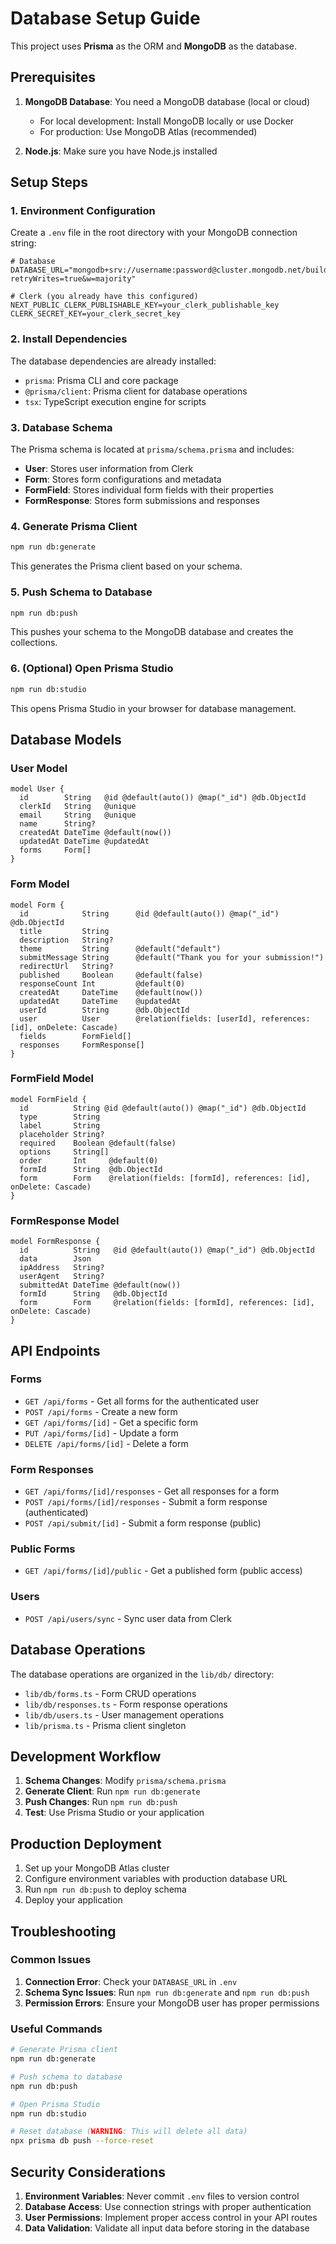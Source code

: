 # Database Setup Guide

This project uses **Prisma** as the ORM and **MongoDB** as the database.

## Prerequisites

1. **MongoDB Database**: You need a MongoDB database (local or cloud)
   - For local development: Install MongoDB locally or use Docker
   - For production: Use MongoDB Atlas (recommended)

2. **Node.js**: Make sure you have Node.js installed

## Setup Steps

### 1. Environment Configuration

Create a `.env` file in the root directory with your MongoDB connection string:

```env
# Database
DATABASE_URL="mongodb+srv://username:password@cluster.mongodb.net/build4m?retryWrites=true&w=majority"

# Clerk (you already have this configured)
NEXT_PUBLIC_CLERK_PUBLISHABLE_KEY=your_clerk_publishable_key
CLERK_SECRET_KEY=your_clerk_secret_key
```

### 2. Install Dependencies

The database dependencies are already installed:
- `prisma`: Prisma CLI and core package
- `@prisma/client`: Prisma client for database operations
- `tsx`: TypeScript execution engine for scripts

### 3. Database Schema

The Prisma schema is located at `prisma/schema.prisma` and includes:

- **User**: Stores user information from Clerk
- **Form**: Stores form configurations and metadata
- **FormField**: Stores individual form fields with their properties
- **FormResponse**: Stores form submissions and responses

### 4. Generate Prisma Client

```bash
npm run db:generate
```

This generates the Prisma client based on your schema.

### 5. Push Schema to Database

```bash
npm run db:push
```

This pushes your schema to the MongoDB database and creates the collections.

### 6. (Optional) Open Prisma Studio

```bash
npm run db:studio
```

This opens Prisma Studio in your browser for database management.

## Database Models

### User Model
```prisma
model User {
  id        String   @id @default(auto()) @map("_id") @db.ObjectId
  clerkId   String   @unique
  email     String   @unique
  name      String?
  createdAt DateTime @default(now())
  updatedAt DateTime @updatedAt
  forms     Form[]
}
```

### Form Model
```prisma
model Form {
  id            String      @id @default(auto()) @map("_id") @db.ObjectId
  title         String
  description   String?
  theme         String      @default("default")
  submitMessage String      @default("Thank you for your submission!")
  redirectUrl   String?
  published     Boolean     @default(false)
  responseCount Int         @default(0)
  createdAt     DateTime    @default(now())
  updatedAt     DateTime    @updatedAt
  userId        String      @db.ObjectId
  user          User        @relation(fields: [userId], references: [id], onDelete: Cascade)
  fields        FormField[]
  responses     FormResponse[]
}
```

### FormField Model
```prisma
model FormField {
  id          String @id @default(auto()) @map("_id") @db.ObjectId
  type        String
  label       String
  placeholder String?
  required    Boolean @default(false)
  options     String[]
  order       Int     @default(0)
  formId      String  @db.ObjectId
  form        Form    @relation(fields: [formId], references: [id], onDelete: Cascade)
}
```

### FormResponse Model
```prisma
model FormResponse {
  id          String   @id @default(auto()) @map("_id") @db.ObjectId
  data        Json
  ipAddress   String?
  userAgent   String?
  submittedAt DateTime @default(now())
  formId      String   @db.ObjectId
  form        Form     @relation(fields: [formId], references: [id], onDelete: Cascade)
}
```

## API Endpoints

### Forms
- `GET /api/forms` - Get all forms for the authenticated user
- `POST /api/forms` - Create a new form
- `GET /api/forms/[id]` - Get a specific form
- `PUT /api/forms/[id]` - Update a form
- `DELETE /api/forms/[id]` - Delete a form

### Form Responses
- `GET /api/forms/[id]/responses` - Get all responses for a form
- `POST /api/forms/[id]/responses` - Submit a form response (authenticated)
- `POST /api/submit/[id]` - Submit a form response (public)

### Public Forms
- `GET /api/forms/[id]/public` - Get a published form (public access)

### Users
- `POST /api/users/sync` - Sync user data from Clerk

## Database Operations

The database operations are organized in the `lib/db/` directory:

- `lib/db/forms.ts` - Form CRUD operations
- `lib/db/responses.ts` - Form response operations
- `lib/db/users.ts` - User management operations
- `lib/prisma.ts` - Prisma client singleton

## Development Workflow

1. **Schema Changes**: Modify `prisma/schema.prisma`
2. **Generate Client**: Run `npm run db:generate`
3. **Push Changes**: Run `npm run db:push`
4. **Test**: Use Prisma Studio or your application

## Production Deployment

1. Set up your MongoDB Atlas cluster
2. Configure environment variables with production database URL
3. Run `npm run db:push` to deploy schema
4. Deploy your application

## Troubleshooting

### Common Issues

1. **Connection Error**: Check your `DATABASE_URL` in `.env`
2. **Schema Sync Issues**: Run `npm run db:generate` and `npm run db:push`
3. **Permission Errors**: Ensure your MongoDB user has proper permissions

### Useful Commands

```bash
# Generate Prisma client
npm run db:generate

# Push schema to database
npm run db:push

# Open Prisma Studio
npm run db:studio

# Reset database (WARNING: This will delete all data)
npx prisma db push --force-reset
```

## Security Considerations

1. **Environment Variables**: Never commit `.env` files to version control
2. **Database Access**: Use connection strings with proper authentication
3. **User Permissions**: Implement proper access control in your API routes
4. **Data Validation**: Validate all input data before storing in the database
